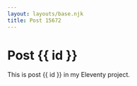 ```yaml
---
layout: layouts/base.njk
title: Post 15672
---
```


# Post {{ id }}

This is post {{ id }} in my Eleventy project.
